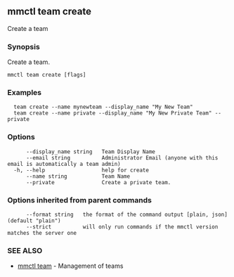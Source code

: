 ## mmctl team create

Create a team

### Synopsis

Create a team.

```
mmctl team create [flags]
```

### Examples

```
  team create --name mynewteam --display_name "My New Team"
  team create --name private --display_name "My New Private Team" --private
```

### Options

```
      --display_name string   Team Display Name
      --email string          Administrator Email (anyone with this email is automatically a team admin)
  -h, --help                  help for create
      --name string           Team Name
      --private               Create a private team.
```

### Options inherited from parent commands

```
      --format string   the format of the command output [plain, json] (default "plain")
      --strict          will only run commands if the mmctl version matches the server one
```

### SEE ALSO

* [mmctl team](mmctl_team.md)	 - Management of teams

